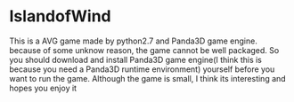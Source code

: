 # IslandofWind
This is a AVG game made by python2.7 and Panda3D game engine. because of some unknow reason, the game cannot be well packaged. So you should download and install Panda3D game engine(I think this is because you need a Panda3D runtime environment) yourself before you want to run the game. 
Although the game is small, I think its interesting and hopes you enjoy it

